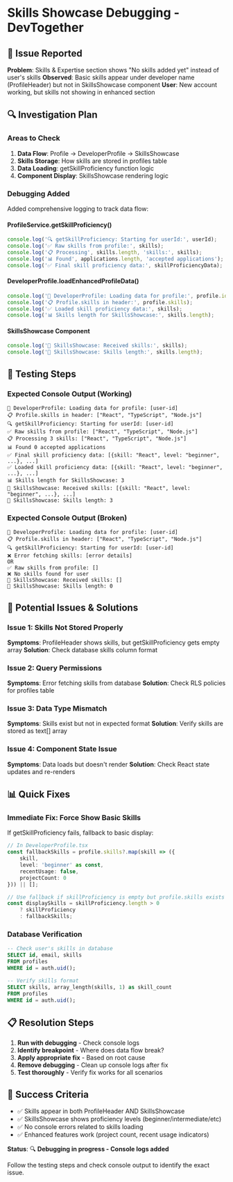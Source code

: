 # Skills Showcase Debugging - DevTogether

## 🐛 Issue Reported
**Problem**: Skills & Expertise section shows "No skills added yet" instead of user's skills
**Observed**: Basic skills appear under developer name (ProfileHeader) but not in SkillsShowcase component
**User**: New account working, but skills not showing in enhanced section

## 🔍 Investigation Plan

### Areas to Check
1. **Data Flow**: Profile → DeveloperProfile → SkillsShowcase
2. **Skills Storage**: How skills are stored in profiles table
3. **Data Loading**: getSkillProficiency function logic
4. **Component Display**: SkillsShowcase rendering logic

### Debugging Added
Added comprehensive logging to track data flow:

#### ProfileService.getSkillProficiency()
```javascript
console.log('🔍 getSkillProficiency: Starting for userId:', userId);
console.log('✅ Raw skills from profile:', skills);
console.log('📋 Processing', skills.length, 'skills:', skills);
console.log('📊 Found', applications.length, 'accepted applications');
console.log('✅ Final skill proficiency data:', skillProficiencyData);
```

#### DeveloperProfile.loadEnhancedProfileData()
```javascript
console.log('🔄 DeveloperProfile: Loading data for profile:', profile.id);
console.log('📋 Profile.skills in header:', profile.skills);
console.log('✅ Loaded skill proficiency data:', skills);
console.log('📊 Skills length for SkillsShowcase:', skills.length);
```

#### SkillsShowcase Component
```javascript
console.log('🎯 SkillsShowcase: Received skills:', skills);
console.log('🎯 SkillsShowcase: Skills length:', skills.length);
```

## 🧪 Testing Steps

### Expected Console Output (Working)
```
🔄 DeveloperProfile: Loading data for profile: [user-id]
📋 Profile.skills in header: ["React", "TypeScript", "Node.js"]
🔍 getSkillProficiency: Starting for userId: [user-id]
✅ Raw skills from profile: ["React", "TypeScript", "Node.js"]
📋 Processing 3 skills: ["React", "TypeScript", "Node.js"]
📊 Found 0 accepted applications
✅ Final skill proficiency data: [{skill: "React", level: "beginner", ...}, ...]
✅ Loaded skill proficiency data: [{skill: "React", level: "beginner", ...}, ...]
📊 Skills length for SkillsShowcase: 3
🎯 SkillsShowcase: Received skills: [{skill: "React", level: "beginner", ...}, ...]
🎯 SkillsShowcase: Skills length: 3
```

### Expected Console Output (Broken)
```
🔄 DeveloperProfile: Loading data for profile: [user-id]
📋 Profile.skills in header: ["React", "TypeScript", "Node.js"]
🔍 getSkillProficiency: Starting for userId: [user-id]
❌ Error fetching skills: [error details]
OR
✅ Raw skills from profile: []
❌ No skills found for user
🎯 SkillsShowcase: Received skills: []
🎯 SkillsShowcase: Skills length: 0
```

## 🔧 Potential Issues & Solutions

### Issue 1: Skills Not Stored Properly
**Symptoms**: ProfileHeader shows skills, but getSkillProficiency gets empty array
**Solution**: Check database skills column format

### Issue 2: Query Permissions
**Symptoms**: Error fetching skills from database
**Solution**: Check RLS policies for profiles table

### Issue 3: Data Type Mismatch
**Symptoms**: Skills exist but not in expected format
**Solution**: Verify skills are stored as text[] array

### Issue 4: Component State Issue
**Symptoms**: Data loads but doesn't render
**Solution**: Check React state updates and re-renders

## 📊 Quick Fixes

### Immediate Fix: Force Show Basic Skills
If getSkillProficiency fails, fallback to basic display:
```typescript
// In DeveloperProfile.tsx
const fallbackSkills = profile.skills?.map(skill => ({
    skill,
    level: 'beginner' as const,
    recentUsage: false,
    projectCount: 0
})) || [];

// Use fallback if skillProficiency is empty but profile.skills exists
const displaySkills = skillProficiency.length > 0 
    ? skillProficiency 
    : fallbackSkills;
```

### Database Verification
```sql
-- Check user's skills in database
SELECT id, email, skills 
FROM profiles 
WHERE id = auth.uid();

-- Verify skills format
SELECT skills, array_length(skills, 1) as skill_count
FROM profiles 
WHERE id = auth.uid();
```

## 📋 Resolution Steps

1. **Run with debugging** - Check console logs
2. **Identify breakpoint** - Where does data flow break?
3. **Apply appropriate fix** - Based on root cause
4. **Remove debugging** - Clean up console logs after fix
5. **Test thoroughly** - Verify fix works for all scenarios

## 🎯 Success Criteria

- ✅ Skills appear in both ProfileHeader AND SkillsShowcase
- ✅ SkillsShowcase shows proficiency levels (beginner/intermediate/etc)
- ✅ No console errors related to skills loading
- ✅ Enhanced features work (project count, recent usage indicators)

**Status**: 🔍 **Debugging in progress - Console logs added**

Follow the testing steps and check console output to identify the exact issue. 